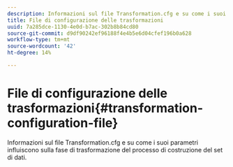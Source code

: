```yaml
---
description: Informazioni sul file Transformation.cfg e su come i suoi parametri influiscono sulla fase di trasformazione del processo di costruzione del set di dati.
title: File di configurazione delle trasformazioni
uuid: 7a285dce-1130-4e0d-b7ac-302b8b84cd80
source-git-commit: d9df90242ef96188f4e4b5e6d04cfef196b0a628
workflow-type: tm+mt
source-wordcount: '42'
ht-degree: 14%

---
```



# File di configurazione delle trasformazioni{#transformation-configuration-file}

Informazioni sul file Transformation.cfg e su come i suoi parametri influiscono sulla fase di trasformazione del processo di costruzione del set di dati.

